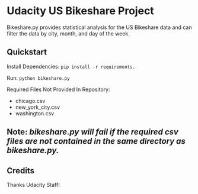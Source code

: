# Udacity US Bikeshare Project
 Bikeshare.py provides statistical analysis for the US Bikeshare data and can filter the data by city, month, and day of the week.

Quickstart
----------
Install Dependencies:
`pip install -r requirements.`

Run:
`python bikeshare.py`

Required Files Not Provided In Repository:
- chicago.csv
- new_york_city.csv
- washington.csv

**Note**: _bikeshare.py will fail if the required csv files are not contained in the same directory as bikeshare.py._
---
Credits
-------
Thanks Udacity Staff!